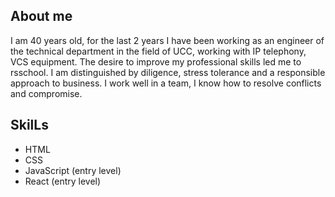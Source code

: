 ## **About me**
I am 40 years old, for the last 2 years I have been working as an engineer of the technical department in the field of UCC, working with IP telephony, VCS equipment. The desire to improve my professional skills led me to rsschool. I am distinguished by diligence, stress tolerance and a responsible approach to business. I work well in a team, I know how to resolve conflicts and compromise.
## **SkilLs**
* HTML
* CSS
* JavaScript (entry level)
* React (entry level)


